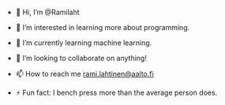 - 👋 Hi, I’m @Ramilaht
- 👀 I’m interested in learning more about programming.
- 🌱 I’m currently learning machine learning.
- 💞️ I’m looking to collaborate on anything!
- 📫 How to reach me rami.lahtinen@aalto.fi

- ⚡ Fun fact: I bench press more than the average person does.

<!---
Ramilaht/Ramilaht is a ✨ special ✨ repository because its `README.md` (this file) appears on your GitHub profile.
You can click the Preview link to take a look at your changes.
--->
